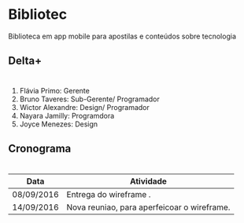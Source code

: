 # Bibliotec
Biblioteca em app mobile para apostilas e conteúdos sobre tecnologia

## Delta+ <h1>
1. Flávia Primo: Gerente
2. Bruno Taveres: Sub-Gerente/ Programador 
3. Wictor Alexandre: Design/ Programador
4. Nayara Jamilly: Programdora
5. Joyce Menezes: Design

## Cronograma <h1>
Data| Atividade
------ | -------
08/09/2016 | Entrega do wireframe .
14/09/2016 | Nova reuniao, para aperfeicoar o wireframe.

